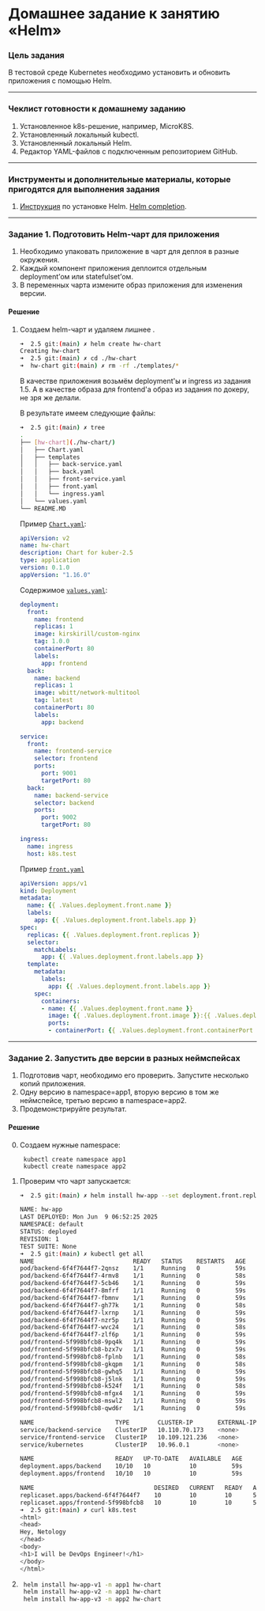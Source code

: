 # Домашнее задание к занятию «Helm»

### Цель задания

В тестовой среде Kubernetes необходимо установить и обновить приложения с помощью Helm.

------

### Чеклист готовности к домашнему заданию

1. Установленное k8s-решение, например, MicroK8S.
2. Установленный локальный kubectl.
3. Установленный локальный Helm.
4. Редактор YAML-файлов с подключенным репозиторием GitHub.

------

### Инструменты и дополнительные материалы, которые пригодятся для выполнения задания

1. [Инструкция](https://helm.sh/docs/intro/install/) по установке Helm. [Helm completion](https://helm.sh/docs/helm/helm_completion/).

------

### Задание 1. Подготовить Helm-чарт для приложения

1. Необходимо упаковать приложение в чарт для деплоя в разные окружения. 
2. Каждый компонент приложения деплоится отдельным deployment’ом или statefulset’ом.
3. В переменных чарта измените образ приложения для изменения версии.

#### Решение

1. Создаем  helm-чарт и удаляем лишнее .

    ``` sh
    ➜  2.5 git:(main) ✗ helm create hw-chart        
    Creating hw-chart
    ➜  2.5 git:(main) ✗ cd ./hw-chart 
    ➜  hw-chart git:(main) ✗ rm -rf ./templates/*
    ```

    В качестве приложения возьмём deployment'ы и ingress из задания 1.5. А в качестве образа для frontend'а образ из задания по докеру, не зря же делали.

    В результате имеем следующие файлы:
    ``` sh
    ➜  2.5 git:(main) ✗ tree
    .
    ├── [hw-chart](./hw-chart/)
    │   ├── Chart.yaml
    │   ├── templates
    │   │   ├── back-service.yaml
    │   │   ├── back.yaml
    │   │   ├── front-service.yaml
    │   │   ├── front.yaml
    │   │   └── ingress.yaml
    │   └── values.yaml
    └── README.MD
    ```

    Пример [`Chart.yaml`](./hw-chart/Chart.yaml):
    ```yaml
    apiVersion: v2
    name: hw-chart
    description: Chart for kuber-2.5
    type: application
    version: 0.1.0
    appVersion: "1.16.0"
    ```

    Содержимое [`values.yaml`](./hw-chart/values.yaml):
    ``` yaml
    deployment:
      front:
        name: frontend
        replicas: 1
        image: kirskirill/custom-nginx
        tag: 1.0.0
        containerPort: 80
        labels:
          app: frontend
      back:
        name: backend
        replicas: 1
        image: wbitt/network-multitool
        tag: latest
        containerPort: 80
        labels:
          app: backend

    service:
      front:
        name: frontend-service
        selector: frontend
        ports:
          port: 9001
          targetPort: 80
      back:
        name: backend-service
        selector: backend
        ports:
          port: 9002
          targetPort: 80

    ingress:
      name: ingress
      host: k8s.test
    ```

    Пример [`front.yaml`](./hw-chart/templates/front.yaml)
    ``` yaml
    apiVersion: apps/v1
    kind: Deployment
    metadata:
      name: {{ .Values.deployment.front.name }}
      labels:
        app: {{ .Values.deployment.front.labels.app }}
    spec:
      replicas: {{ .Values.deployment.front.replicas }}
      selector:
        matchLabels:
          app: {{ .Values.deployment.front.labels.app }}
      template:
        metadata:
          labels: 
            app: {{ .Values.deployment.front.labels.app }}
        spec:
          containers:
          - name: {{ .Values.deployment.front.name }}
            image: {{ .Values.deployment.front.image }}:{{ .Values.deployment.front.tag }}
            ports: 
            - containerPort: {{ .Values.deployment.front.containerPort }}
    ```
------
### Задание 2. Запустить две версии в разных неймспейсах

1. Подготовив чарт, необходимо его проверить. Запуститe несколько копий приложения.
2. Одну версию в namespace=app1, вторую версию в том же неймспейсе, третью версию в namespace=app2.
3. Продемонстрируйте результат.

#### Решение

0. Создаем нужные namespace:

        kubectl create namespace app1
        kubectl create namespace app2

1. Проверим что чарт запускается: 
    ``` sh
    ➜  2.5 git:(main) ✗ helm install hw-app --set deployment.front.replicas=10 --set deployment.back.replicas=10 hw-chart

    NAME: hw-app
    LAST DEPLOYED: Mon Jun  9 06:52:25 2025
    NAMESPACE: default
    STATUS: deployed
    REVISION: 1
    TEST SUITE: None
    ➜  2.5 git:(main) ✗ kubectl get all
    NAME                            READY   STATUS    RESTARTS   AGE
    pod/backend-6f4f7644f7-2qnsz    1/1     Running   0          59s
    pod/backend-6f4f7644f7-4rmv8    1/1     Running   0          58s
    pod/backend-6f4f7644f7-5cb46    1/1     Running   0          59s
    pod/backend-6f4f7644f7-8mfrf    1/1     Running   0          59s
    pod/backend-6f4f7644f7-fbmnv    1/1     Running   0          59s
    pod/backend-6f4f7644f7-gh77k    1/1     Running   0          58s
    pod/backend-6f4f7644f7-lxrnp    1/1     Running   0          59s
    pod/backend-6f4f7644f7-nzr5p    1/1     Running   0          59s
    pod/backend-6f4f7644f7-wvc24    1/1     Running   0          58s
    pod/backend-6f4f7644f7-zlf6p    1/1     Running   0          59s
    pod/frontend-5f998bfcb8-9pq4k   1/1     Running   0          59s
    pod/frontend-5f998bfcb8-bzx7v   1/1     Running   0          59s
    pod/frontend-5f998bfcb8-fplnb   1/1     Running   0          58s
    pod/frontend-5f998bfcb8-gkqpm   1/1     Running   0          58s
    pod/frontend-5f998bfcb8-gwhq5   1/1     Running   0          59s
    pod/frontend-5f998bfcb8-j5lnk   1/1     Running   0          59s
    pod/frontend-5f998bfcb8-k524f   1/1     Running   0          58s
    pod/frontend-5f998bfcb8-mfgx4   1/1     Running   0          59s
    pod/frontend-5f998bfcb8-mswl2   1/1     Running   0          59s
    pod/frontend-5f998bfcb8-qwd6r   1/1     Running   0          59s

    NAME                       TYPE        CLUSTER-IP       EXTERNAL-IP   PORT(S)    AGE
    service/backend-service    ClusterIP   10.110.70.173    <none>        9002/TCP   59s
    service/frontend-service   ClusterIP   10.109.121.236   <none>        9001/TCP   59s
    service/kubernetes         ClusterIP   10.96.0.1        <none>        443/TCP    11d

    NAME                       READY   UP-TO-DATE   AVAILABLE   AGE
    deployment.apps/backend    10/10   10           10          59s
    deployment.apps/frontend   10/10   10           10          59s

    NAME                                  DESIRED   CURRENT   READY   AGE
    replicaset.apps/backend-6f4f7644f7    10        10        10      59s
    replicaset.apps/frontend-5f998bfcb8   10        10        10      59s
    ➜  2.5 git:(main) ✗ curl k8s.test
    <html>
    <head>
    Hey, Netology
    </head>
    <body>
    <h1>I will be DevOps Engineer!</h1>
    </body>
    </html>   
    ```

2. ``` sh
    helm install hw-app-v1 -n app1 hw-chart
    helm install hw-app-v2 -n app1 hw-chart
    helm install hw-app-v3 -n app2 hw-chart
    ```
